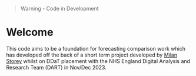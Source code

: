 > Warning - Code in Development

# Welcome

This code aims to be a foundation for forecasting comparison work which has developed off the back of a short term project developed by [Milan Storey](https://github.com/MilanStorey) whilst on DDaT placement with the NHS England Digital Analysis and Research Team (DART) in Nov/Dec 2023.
